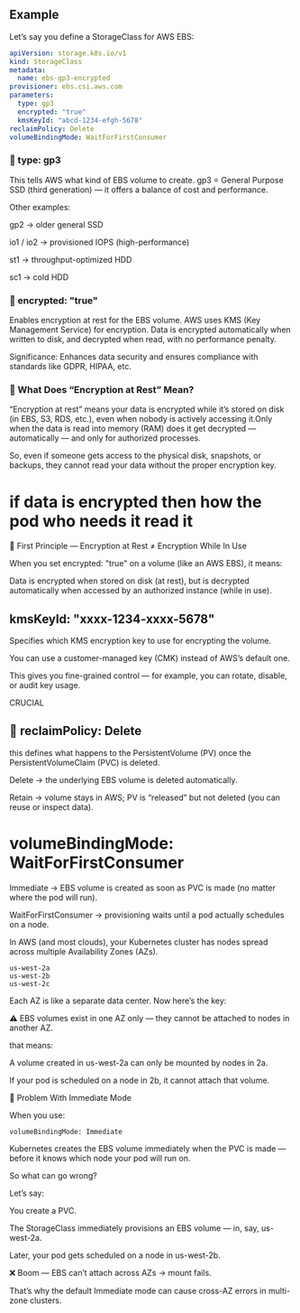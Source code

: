 ## Example

Let’s say you define a StorageClass for AWS EBS:

```yaml
apiVersion: storage.k8s.io/v1
kind: StorageClass
metadata:
  name: ebs-gp3-encrypted
provisioner: ebs.csi.aws.com
parameters:
  type: gp3
  encrypted: "true"
  kmsKeyId: "abcd-1234-efgh-5678"
reclaimPolicy: Delete
volumeBindingMode: WaitForFirstConsumer
```

### 🔹 type: gp3
This tells AWS what kind of EBS volume to create.
gp3 = General Purpose SSD (third generation) — it offers a balance of cost and performance.

Other examples:

gp2 → older general SSD

io1 / io2 → provisioned IOPS (high-performance)

st1 → throughput-optimized HDD

sc1 → cold HDD

### 🔹 encrypted: "true"

Enables encryption at rest for the EBS volume.
AWS uses KMS (Key Management Service) for encryption.
Data is encrypted automatically when written to disk, and decrypted when read, with no performance penalty.


Significance:
Enhances data security and ensures compliance with standards like GDPR, HIPAA, etc.


### 🔐 What Does “Encryption at Rest” Mean?

“Encryption at rest” means your data is encrypted while it’s stored on disk (in EBS, S3, RDS, etc.), even when nobody is actively accessing it.Only when the data is read into memory (RAM) does it get decrypted — automatically — and only for authorized processes.

So, even if someone gets access to the physical disk, snapshots, or backups, they cannot read your data without the proper encryption key.


# if data is encrypted then how the pod who needs it read it

🧠 First Principle — Encryption at Rest ≠ Encryption While In Use


When you set encrypted: "true" on a volume (like an AWS EBS),
it means:

Data is encrypted when stored on disk (at rest),
but is decrypted automatically when accessed by an authorized instance (while in use).

## kmsKeyId: "xxxx-1234-xxxx-5678"


Specifies which KMS encryption key to use for encrypting the volume.

You can use a customer-managed key (CMK) instead of AWS’s default one.

This gives you fine-grained control — for example, you can rotate, disable, or audit key usage.



CRUCIAL

## 🧾 reclaimPolicy: Delete


this defines what happens to the PersistentVolume (PV) once the PersistentVolumeClaim (PVC) is deleted.

Delete → the underlying EBS volume is deleted automatically.

Retain → volume stays in AWS; PV is “released” but not deleted (you can reuse or inspect data).


# volumeBindingMode: WaitForFirstConsumer


Immediate → EBS volume is created as soon as PVC is made (no matter where the pod will run).

WaitForFirstConsumer → provisioning waits until a pod actually schedules on a node.

In AWS (and most clouds), your Kubernetes cluster has nodes spread across multiple Availability Zones (AZs).

```
us-west-2a
us-west-2b
us-west-2c
```

Each AZ is like a separate data center.
Now here’s the key:

⚠️ EBS volumes exist in one AZ only — they cannot be attached to nodes in another AZ.


that means:

A volume created in us-west-2a can only be mounted by nodes in 2a.

If your pod is scheduled on a node in 2b, it cannot attach that volume.

🧩 Problem With Immediate Mode

When you use:

```
volumeBindingMode: Immediate
```
Kubernetes creates the EBS volume immediately when the PVC is made — before it knows which node your pod will run on.


So what can go wrong?

Let’s say:

You create a PVC.

The StorageClass immediately provisions an EBS volume — in, say, us-west-2a.

Later, your pod gets scheduled on a node in us-west-2b.

❌ Boom — EBS can’t attach across AZs → mount fails.

That’s why the default Immediate mode can cause cross-AZ errors in multi-zone clusters.

